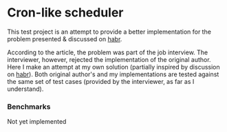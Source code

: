 # Cron-like scheduler
This test project is an attempt to provide a better implementation for the problem presented & discussed on [habr](https://habr.com/en/post/571342/).

According to the article, the problem was part of the job interview. The interviewer, however, rejected the implementation of the original author.
Here I make an attempt at my own solution (partially inspired by discussion on [habr](https://habr.com/en/post/571342/)). 
Both original author's and my implementations are tested against the same set of test cases (provided by the interviewer, as far as I understand).

### Benchmarks
Not yet implemented
